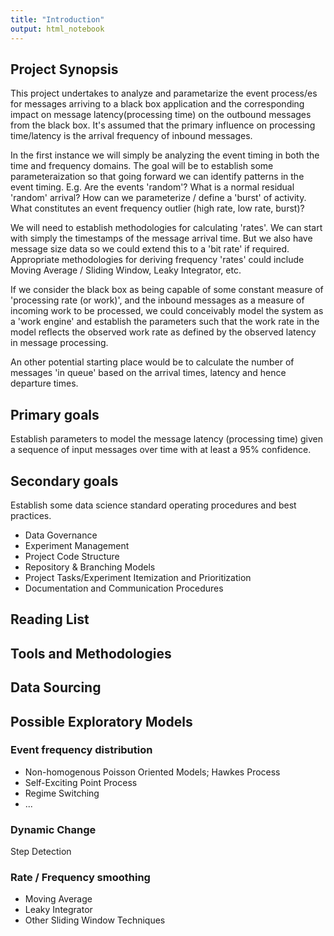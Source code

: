 ```yaml
---
title: "Introduction"
output: html_notebook
---
```


## Project Synopsis

This project undertakes to analyze and parametarize the event process/es for messages arriving to a black box application and the corresponding impact on message latency(processing time) on the outbound messages from the black box.  It's assumed that the primary influence on processing time/latency is the arrival frequency of inbound messages.

In the first instance we will simply be analyzing the event timing in both the time and frequency domains.  The goal will be to establish some parameteraization so that going forward we can identify patterns in the event timing.  E.g. Are the events 'random'? What is a normal residual 'random' arrival?  How can we parameterize / define a 'burst' of activity.  What constitutes an event frequency outlier (high rate, low rate, burst)?

We will need to establish methodologies for calculating 'rates'.  We can start with simply the timestamps of the message arrival time.  But we also have message size data so we could extend this to a 'bit rate' if required.  Appropriate methodologies for deriving frequency 'rates' could include Moving Average / Sliding Window, Leaky Integrator, etc.

If we consider the black box as being capable of some constant measure of 'processing rate (or work)', and the inbound messages as a measure of incoming work to be processed, we could conceivably model the system as a 'work engine' and establish the parameters such that the work rate in the model reflects the observed work rate as defined by the observed latency in message processing.

An other potential starting place would be to calculate the number of messages 'in queue' based on the arrival times, latency and hence departure times.

## Primary goals

Establish parameters to model the message latency (processing time) given a sequence of input messages over time with at least a 95% confidence.
 
## Secondary goals

Establish some data science standard operating procedures and best practices.

  - Data Governance
  - Experiment Management
  - Project Code Structure
  - Repository & Branching Models
  - Project Tasks/Experiment Itemization and Prioritization
  - Documentation and Communication Procedures

## Reading List

## Tools and Methodologies

## Data Sourcing

## Possible Exploratory Models

### Event frequency distribution
  
- Non-homogenous Poisson Oriented Models; Hawkes Process
- Self-Exciting Point Process
- Regime Switching
- ...

### Dynamic Change

Step Detection

### Rate / Frequency smoothing

- Moving Average
- Leaky Integrator
- Other Sliding Window Techniques
